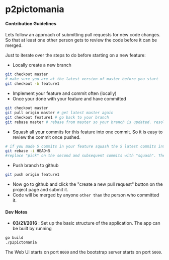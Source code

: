 # p2pictomania

#### Contribution Guidelines
Lets follow an approach of submitting pull requests for new code changes. So that at least one other person gets to review the code before it can be merged.

Just to iterate over the steps to do before starting on a new feature:
- Locally create a new branch
```bash
git checkout master
# make sure you are at the latest version of master before you start
git checkout -b feature1
```
- Implement your feature and commit often (locally)
- Once your done with your feature and have committed
```bash
git checkout master
git pull origin master # get latest master again
git checkout feature1 # go back to your branch
git rebase master # rebase from master so your branch is updated. resolve conflicts if any.
```
- Squash all your commits for this feature into one commit. So it is easy to review the commit once pushed.
```bash
# if you made 5 commits in your feature squash the 5 latest commits into 1.
git rebase -i HEAD~5
#replace "pick" on the second and subsequent commits with "squash". Then save the commit.
```
- Push branch to github
```bash
git push origin feature1
```
- Now go to github and click the "create a new pull request" button on the project page and submit it.
- Code will be merged by anyone `other than` the person who committed it.

#### Dev Notes

- **03/21/2016** :
Set up the basic structure of the application. The app can be built by running
```bash
go build
./p2pictomania
```
The Web UI starts on port `8000` and the bootstrap server starts on port `5000`.

